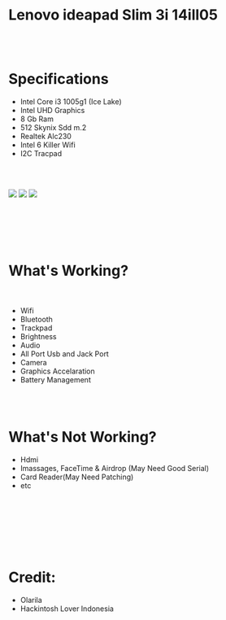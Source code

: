# Lenovo ideapad Slim 3i 14ill05
<br/><br/>
# Specifications
- Intel Core i3 1005g1 (Ice Lake)
- Intel UHD Graphics
- 8 Gb Ram
- 512 Skynix Sdd m.2
- Realtek Alc230
- Intel 6 Killer Wifi
- I2C Tracpad

<br/><br/>

![](https://user-images.githubusercontent.com/58174204/121806170-5d1d9780-cc81-11eb-959f-4270547616e5.png)
![](https://user-images.githubusercontent.com/58174204/121806091-02843b80-cc81-11eb-8081-a6c752b95e52.png)
![](https://user-images.githubusercontent.com/58174204/121806099-0e6ffd80-cc81-11eb-9fbf-f372c055ff21.png)
<br/><br/>
<br/><br/>
<br/><br/>

# What's Working?<br/><br/>
- Wifi
- Bluetooth
- Trackpad
- Brightness
- Audio
- All Port Usb and Jack Port
- Camera
- Graphics Accelaration
- Battery Management

<br/><br/>


# What's Not Working?
- Hdmi
- Imassages, FaceTime & Airdrop (May Need Good Serial)
- Card Reader(May Need Patching)
- etc

<br/><br/>
<br/><br/>
<br/><br/>

# Credit:
- Olarila
- Hackintosh Lover Indonesia
